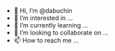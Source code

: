 - 👋 Hi, I’m @dabuchin
- 👀 I’m interested in ...
- 🌱 I’m currently learning ...
- 💞️ I’m looking to collaborate on ...
- 📫 How to reach me ...

<!---
dabuchin/dabuchin is a ✨ special ✨ repository because its `README.md` (this file) appears on your GitHub profile.
You can click the Preview link to take a look at your changes.
--->
